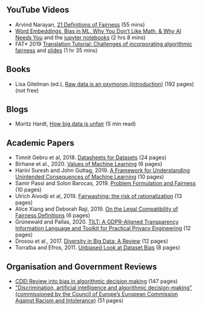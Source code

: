 ## YouTube Videos

- Arvind Narayan, [21 Definitions of Fairness](https://www.youtube.com/watch?v=jIXIuYdnyyk) (55 mins)
- [Word Embeddings, Bias in ML, Why You Don’t Like Math, & Why AI Needs You](https://www.youtube.com/watch?v=25nC0n9ERq4) and the [jupyter notebooks](https://github.com/fastai/word-embeddings-workshop) (2 hrs 8 mins)
- FAT* 2019 [Translation Tutorial: Challenges of incorporating algorithmic fairness](https://www.youtube.com/watch?v=UicKZv93SOY) and [slides](https://drive.google.com/file/d/1rUQkVS0NzSH3IEqZDsczSxBbhYHbjamN/view) (1 hr 35 mins)

## Books

- Lisa Gitelman (ed.), [Raw data is an oxymoron,(introduction)](https://mitpress.mit.edu/books/raw-data-oxymoron) (192 pages) (not free)

## Blogs

- Moritz Hardt, [How big data is unfair](https://medium.com/@mrtz/how-big-data-is-unfair-9aa544d739de) (5 min read)


## Academic Papers

- Timnit Gebru et al, 2018. [Datasheets for Datasets](https://arxiv.org/abs/1803.09010) (24 pages)
- Birhane et al., 2020. [Values of Machine Learning](https://drive.google.com/file/d/1tjrm3Bf1hxV8iuPSiCcM1IazITGp-GZj/view) (6 pages)
- Harini Suresh and John Guttag, 2019. [A Framework for Understanding Unintended Consequences of Machine Learning](https://arxiv.org/abs/1901.10002) (10 pages)
- Samir Passi and Solon Barocas, 2019. [Problem Formulation and Fairness](https://arxiv.org/abs/1901.02547) (10 pages)
- Ulrich Aivodji et al, 2019. [Fairwashing: the risk of rationalization](https://arxiv.org/abs/1901.09749) (13 pages)
- Alice Xiang and Deborah Raji, 2019. [On the Legal Compatibility of Fairness Definitions](https://arxiv.org/abs/1912.00761) (6 pages)
- Grünewald and Pallas, 2020. [TILT: A GDPR-Aligned Transparency Information Language and Toolkit for Practical Privacy Engineering](https://arxiv.org/abs/2012.10431) (12 pages)
- Drosou et al., 2017. [Diversity in Big Data: A Review](https://pdfs.semanticscholar.org/7403/e177957cbb51f17018210da02d2ceab88f8a.pdf) (12 pages)
- Torralba and Efros, 2011. [Unbiased Look at Dataset Bias](http://www.wisdom.weizmann.ac.il/~vision/courses/2010_2/papers/datasets.pdf) (8 pages)

## Organisation and Government Reviews
- [CDEI Review into bias in algorithmic decision making](https://assets.publishing.service.gov.uk/government/uploads/system/uploads/attachment_data/file/939109/CDEI_review_into_bias_in_algorithmic_decision-making.pdf) (147 pages)
- ["Discrimination, artificial intelligence and algorithmic decision-making" (commissioned by the Council of Europe’s European Commission Against Racism and Intolerance)](https://rm.coe.int/discrimination-artificial-intelligence-and-algorithmic-decision-making/1680925d73) (51 pages)
